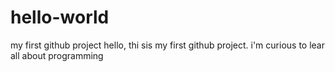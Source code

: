 # hello-world
my first github project
hello, thi sis my first github project.
i'm curious to lear all about programming
